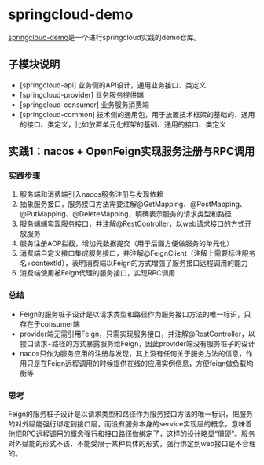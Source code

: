 # springcloud-demo
[springcloud-demo](https://github.com/XianReallyHot-ZZH/springcloud-demo)是一个进行springcloud实践的demo仓库。

## 子模块说明
* [springcloud-api] 业务侧的API设计，通用业务接口、类定义
* [springcloud-provider] 业务服务提供端
* [springcloud-consumer] 业务服务消费端
* [springcloud-common] 技术侧的通用包，用于放置技术框架的基础的、通用的接口、类定义，比如放置单元化框架的基础、通用的接口、类定义

## 实践1：nacos + OpenFeign实现服务注册与RPC调用
### 实践步骤
1. 服务端和消费端引入nacos服务注册与发现依赖
2. 抽象服务接口，服务接口方法需要注解@GetMapping、@PostMapping、@PutMapping、@DeleteMapping，明确表示服务的请求类型和路径
3. 服务端端实现服务接口，并注解@RestController，以web请求接口的方式开放服务
4. 服务注册AOP拦截，增加元数据提交（用于后面方便做服务的单元化）
5. 消费端自定义接口集成服务接口，并注解@FeignClient（注解上需要标注服务名+contextId），表明消费端以Feign的方式增强了服务接口远程调用的能力
6. 消费端使用被Feign代理的服务接口，实现RPC调用

### 总结
* Feign的服务桩子设计是以请求类型和路径作为服务接口方法的唯一标识，只存在于consumer端
* provider端无需引用Feign，只需实现服务接口，并注解@RestController，以接口请求+路径的方式暴露服务给Feign，因此provider端没有服务桩子的设计
* nacos只作为服务应用的注册与发现，其上没有任何关于服务方法的信息，作用只是在Feign远程调用的时候提供在线的应用实例信息，方便feign做负载均衡等

### 思考
Feign的服务桩子设计是以请求类型和路径作为服务接口方法的唯一标识，把服务的对外赋能强行绑定到接口层，而没有服务本身的service实现层的概念，意味着他把RPC远程调用的概念强行和接口路径做绑定了，这样的设计略显“僵硬”。服务对外赋能的形式不该、不能受限于某种具体的形式，强行绑定到web接口是不合理的。